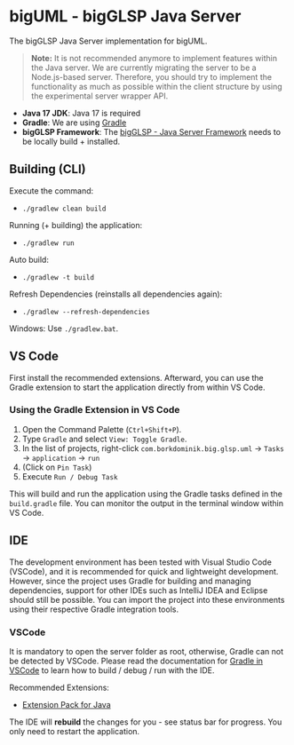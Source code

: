 # bigUML - bigGLSP Java Server

The bigGLSP Java Server implementation for bigUML.

> **Note:** It is not recommended anymore to implement features within the Java server. We are currently migrating the server to be a Node.js-based server. Therefore, you should try to implement the functionality as much as possible within the client structure by using the experimental server wrapper API.

- **Java 17 JDK**: Java 17 is required
- **Gradle**: We are using [Gradle](https://gradle.org/)
- **bigGLSP Framework**: The [bigGLSP - Java Server Framework](https://github.com/glsp-extensions/bigGLSP-framework) needs to be locally build + installed.

## Building (CLI)

Execute the command:

- `./gradlew clean build`

Running (+ building) the application:

- `./gradlew run`

Auto build:

- `./gradlew -t build`

Refresh Dependencies (reinstalls all dependencies again):

- `./gradlew --refresh-dependencies`

Windows: Use `./gradlew.bat`.

## VS Code

First install the recommended extensions. Afterward, you can use the Gradle extension to start the application directly from within VS Code.

### Using the Gradle Extension in VS Code

1. Open the Command Palette (`Ctrl+Shift+P`).
2. Type `Gradle` and select `View: Toggle Gradle`.
3. In the list of projects, right-click `com.borkdominik.big.glsp.uml` -> `Tasks` -> `application` -> `run`
4. (Click on `Pin Task`)
5. Execute `Run / Debug Task`

This will build and run the application using the Gradle tasks defined in the `build.gradle` file. You can monitor the output in the terminal window within VS Code.

## IDE

The development environment has been tested with Visual Studio Code (VSCode), and it is recommended for quick and lightweight development. However, since the project uses Gradle for building and managing dependencies, support for other IDEs such as IntelliJ IDEA and Eclipse should still be possible. You can import the project into these environments using their respective Gradle integration tools.

### VSCode

It is mandatory to open the server folder as root, otherwise, Gradle can not be detected by VSCode. Please read the documentation for [Gradle in VSCode](https://code.visualstudio.com/docs/java/java-build#_gradle) to learn how to build / debug / run with the IDE.

Recommended Extensions:

- [Extension Pack for Java](https://marketplace.visualstudio.com/items?itemName=vscjava.vscode-java-pack)

The IDE will **rebuild** the changes for you - see status bar for progress. You only need to restart the application.
